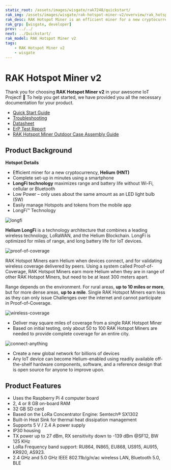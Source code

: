 ```yaml
---
static_root: /assets/images/wisgate/rak7248/quickstart/
rak_img: /assets/images/wisgate/rak-hotspot-miner-v2/overview/rak_hotspot_miner_v2.png
rak_desc: RAK Hotspot Miner is an efficient miner for a new cryptocurrency, Helium (HNT). It can be set-up completely in minutes using a smartphone and can easily manages Hotspots and tokens from the mobile app. It offers Low Power that uses about the same amount as a 5W LED bulb, and it has LongFi™ technology that maximizes range and battery life.
rak_grp: [wisgate, developer]
prev: ../../
next: ../Quickstart/
rak_model: RAK Hotspot Miner v2
tags:
    - RAK Hotspot Miner v2
    - wisgate
---
```


# RAK Hotspot Miner v2

Thank you for choosing **RAK Hotspot Miner v2** in your awesome IoT Project! 🎉 To help you get started, we have provided you all the necessary documentation for your product.


* [Quick Start Guide](../Quickstart/)
* [Troubleshooting](../Troubleshooting/)
* [Datasheet](../Datasheet/)
* [ErP Test Report](https://downloads.rakwireless.com/LoRa/RAK_Hotspot_Miner/Certification/RAK7248_HotspotMinerV2.0_ERP_Certification.pdf)
* [RAK Hotspot Miner Outdoor Case Assembly Guide](.../../../../../Accessories/Outdoor-Enclosure-Kit/Overview/#rak-hotspot-miner-outdoor-case)
## Product Background

**Hotspot Details**

- Efficient miner for a new cryptocurrency, **Helium (HNT)**
- Complete set-up in minutes using a smartphone
- **LongFi technology** maximizes range and battery life without Wi-Fi, cellular or Bluetooth
- Low Power – only uses about the same amount as an LED light bulb (5W)
- Easily manage Hotspots and tokens from the mobile app
- LongFi™ Technology

![longfi](/assets/images/wisgate/rak-hotspot-miner/icons/longfi.png)

**Helium LongFi** is a technology architecture that combines a leading wireless technology, LoRaWAN, and the Helium Blockchain. LongFi is optimized for miles of range, and long battery life for IoT devices.

![proof-of-coverage](/assets/images/wisgate/rak-hotspot-miner/icons/proof-of-coverage.png)

RAK Hotspot Miners earn Helium when devices connect, and for validating wireless coverage delivered by peers. Using a system called Proof-of-Coverage, RAK Hotspot Miners earn more Helium when they are in range of other RAK Hotspot Miners, but need to be at least 300 meters apart.

Range depends on the environment. For rural areas, **up to 10 miles or more**, but for more dense areas, **up to a mile**. Single RAK Hotspot Miners earn less as they can only issue Challenges over the internet and cannot participate in Proof-of-Coverage.

![wireless-coverage](/assets/images/wisgate/rak-hotspot-miner/icons/wireless-coverage.png)

- Deliver may square miles of coverage from a single RAK Hotspot Miner
- Based on initial testing, only about 50 to 100 RAK Hotspot Miners are needed to provide complete coverage for an entire city.

![connect-anything](/assets/images/wisgate/rak-hotspot-miner/icons/connect-anything.png)

- Create a new global network for billions of devices
- Any IoT device can become Helium-enabled using readily available off-the-shelf hardware components, software, and a reference design that is open source for anyone to improve upon.

## Product Features

- Uses the Raspberry Pi 4 computer board
- 2, 4 or 8&nbsp;GB on-board RAM
- 32&nbsp;GB SD card
- Based on the LoRa Concentrator Engine: Semtech® SX1302
- Built-in Heat Sink for thermal heat dissipation management
- Supports 5&nbsp;V / 2.4&nbsp;A power supply
- IP30 housing
- TX power up to 27&nbsp;dBm, RX sensitivity down to -139&nbsp;dBm @SF12, BW 125&nbsp;KHz
- LoRa Frequency band support: RU864, IN865, EU868, US915, AU915, KR920, AS923.
- 2.4 GHz and 5.0 GHz IEEE 802.11b/g/n/ac wireless LAN, Bluetooth 5.0, BLE

